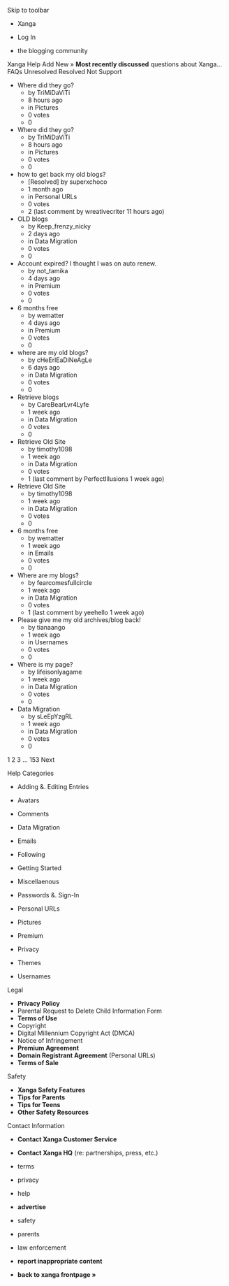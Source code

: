 Skip to toolbar

*   Xanga

*   Log In

*   the blogging community

Xanga Help Add New » **Most recently discussed** questions about Xanga… FAQs Unresolved Resolved Not Support

*   Where did they go?
    *   by TriMiDaViTi
    *   8 hours ago
    *   in Pictures
    *   0 votes
    *   0
*   Where did they go?
    *   by TriMiDaViTi
    *   8 hours ago
    *   in Pictures
    *   0 votes
    *   0
*   how to get back my old blogs?
    *   \[Resolved\] by superxchoco
    *   1 month ago
    *   in Personal URLs
    *   0 votes
    *   2 (last comment by wreativecriter 11 hours ago)
*   OLD blogs
    *   by Keep\_frenzy\_nicky
    *   2 days ago
    *   in Data Migration
    *   0 votes
    *   0
*   Account expired? I thought I was on auto renew.
    *   by not\_tamika
    *   4 days ago
    *   in Premium
    *   0 votes
    *   0
*   6 months free
    *   by wematter
    *   4 days ago
    *   in Premium
    *   0 votes
    *   0
*   where are my old blogs?
    *   by cHeErlEaDiNeAgLe
    *   6 days ago
    *   in Data Migration
    *   0 votes
    *   0
*   Retrieve blogs
    *   by CareBearLvr4Lyfe
    *   1 week ago
    *   in Data Migration
    *   0 votes
    *   0
*   Retrieve Old Site
    *   by timothy1098
    *   1 week ago
    *   in Data Migration
    *   0 votes
    *   1 (last comment by PerfectIllusions 1 week ago)
*   Retrieve Old Site
    *   by timothy1098
    *   1 week ago
    *   in Data Migration
    *   0 votes
    *   0
*   6 months free
    *   by wematter
    *   1 week ago
    *   in Emails
    *   0 votes
    *   0
*   Where are my blogs?
    *   by fearcomesfullcircle
    *   1 week ago
    *   in Data Migration
    *   0 votes
    *   1 (last comment by yeehello 1 week ago)
*   Please give me my old archives/blog back!
    *   by tianaango
    *   1 week ago
    *   in Usernames
    *   0 votes
    *   0
*   Where is my page?
    *   by lifeisonlyagame
    *   1 week ago
    *   in Data Migration
    *   0 votes
    *   0
*   Data Migration
    *   by sLeEpYzgRL
    *   1 week ago
    *   in Data Migration
    *   0 votes
    *   0

1 2 3 ... 153 Next

Help Categories

*   Adding &. Editing Entries
*   Avatars
*   Comments
*   Data Migration
*   Emails
*   Following
*   Getting Started
*   Miscellaenous

*   Passwords &. Sign-In
*   Personal URLs
*   Pictures
*   Premium
*   Privacy
*   Themes
*   Usernames

Legal

*   **Privacy Policy**
*   Parental Request to Delete Child Information Form
*   **Terms of Use**
*   Copyright
*   Digital Millennium Copyright Act (DMCA)
*   Notice of Infringement
*   **Premium Agreement**
*   **Domain Registrant Agreement** (Personal URLs)
*   **Terms of Sale**

Safety

*   **Xanga Safety Features**
*   **Tips for Parents**
*   **Tips for Teens**
*   **Other Safety Resources**

Contact Information

*   **Contact Xanga Customer Service**
*   **Contact Xanga HQ** (re: partnerships, press, etc.)

*   terms
*   privacy
*   help
*   **advertise**

*   safety
*   parents
*   law enforcement
*   **report inappropriate content**

*   **back to xanga frontpage »**